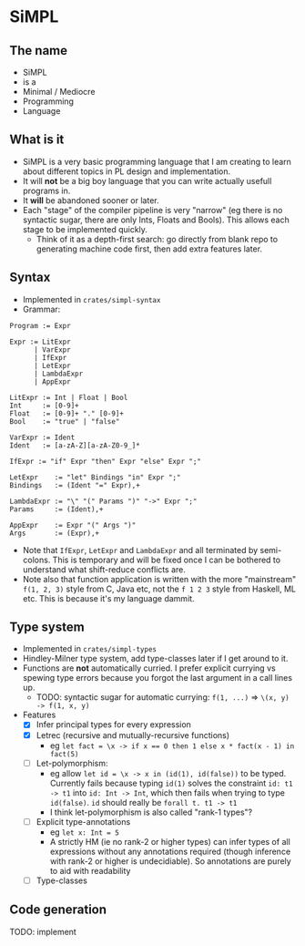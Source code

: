 # SiMPL

## The name
 - SiMPL
 - is a
 - Minimal / Mediocre
 - Programming
 - Language
 
## What is it
- SiMPL is a very basic programming language that I am creating to learn about different topics in PL design and implementation. 
- It will **not** be a big boy language that you can write actually usefull programs in. 
- It **will** be abandoned sooner or later.
- Each "stage" of the compiler pipeline is very "narrow" (eg there is no syntactic sugar, there are only Ints, Floats and Bools). This allows each stage to be implemented quickly.
  - Think of it as a depth-first search: go directly from blank repo to generating machine code first, then add extra features later.
  
## Syntax
- Implemented in `crates/simpl-syntax`
- Grammar:
```
Program := Expr

Expr := LitExpr
      | VarExpr
      | IfExpr
      | LetExpr
      | LambdaExpr
      | AppExpr

LitExpr := Int | Float | Bool
Int     := [0-9]+
Float   := [0-9]+ "." [0-9]+
Bool    := "true" | "false"

VarExpr := Ident
Ident   := [a-zA-Z][a-zA-Z0-9_]*

IfExpr := "if" Expr "then" Expr "else" Expr ";"

LetExpr    := "let" Bindings "in" Expr ";"
Bindings   := (Ident "=" Expr),+

LambdaExpr := "\" "(" Params ")" "->" Expr ";"
Params     := (Ident),+

AppExpr    := Expr "(" Args ")"
Args       := (Expr),+
```
- Note that `IfExpr`, `LetExpr` and `LambdaExpr` and all terminated by semi-colons. This is temporary and will be fixed once I can be bothered to understand what shift-reduce conflicts are.
- Note also that function application is written with the more "mainstream" `f(1, 2, 3)` style from C, Java etc, not the `f 1 2 3` style from Haskell, ML etc. This is because it's my language dammit.

## Type system
- Implemented in `crates/simpl-types`
- Hindley-Milner type system, add type-classes later if I get around to it.
- Functions are **not** automatically curried. I prefer explicit currying vs spewing type errors because you forgot the last argument in a call lines up.
  - TODO: syntactic sugar for automatic currying: `f(1, ...)` => `\(x, y) -> f(1, x, y)`
- Features
  - [x] Infer principal types for every expression
  - [x] Letrec (recursive and mutually-recursive functions)
    - eg `let fact = \x -> if x == 0 then 1 else x * fact(x - 1) in fact(5)`
  - [ ] Let-polymorphism:
    - eg allow `let id = \x -> x in (id(1), id(false))` to be typed. 
    Currently fails because typing `id(1)` solves the constraint `id: t1 -> t1` into `id: Int -> Int`, which then fails when trying to type `id(false)`. `id` should really be `forall t. t1 -> t1`
    - I think let-polymorphism is also called "rank-1 types"?
  - [ ] Explicit type-annotations
    - eg `let x: Int = 5`
    - A strictly HM (ie no rank-2 or higher types) can infer types of all expressions without any annotations required (though inference with rank-2 or higher is undecidiable). So annotations are purely to aid with readability
  - [ ] Type-classes
  
## Code generation
TODO: implement 

